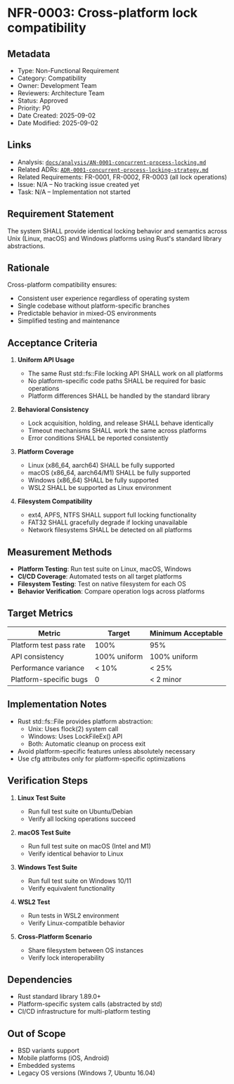 # NFR-0003: Cross-platform lock compatibility

## Metadata
- Type: Non-Functional Requirement
- Category: Compatibility
- Owner: Development Team
- Reviewers: Architecture Team
- Status: Approved
- Priority: P0
- Date Created: 2025-09-02
- Date Modified: 2025-09-02

## Links
- Analysis: [`docs/analysis/AN-0001-concurrent-process-locking.md`](../analysis/AN-0001-concurrent-process-locking.md)
- Related ADRs: [`ADR-0001-concurrent-process-locking-strategy.md`](../adr/ADR-0001-concurrent-process-locking-strategy.md)
- Related Requirements: FR-0001, FR-0002, FR-0003 (all lock operations)
- Issue: N/A – No tracking issue created yet
- Task: N/A – Implementation not started

## Requirement Statement

The system SHALL provide identical locking behavior and semantics across Unix (Linux, macOS) and Windows platforms using Rust's standard library abstractions.

## Rationale

Cross-platform compatibility ensures:
- Consistent user experience regardless of operating system
- Single codebase without platform-specific branches
- Predictable behavior in mixed-OS environments
- Simplified testing and maintenance

## Acceptance Criteria

1. **Uniform API Usage**
   - The same Rust std::fs::File locking API SHALL work on all platforms
   - No platform-specific code paths SHALL be required for basic operations
   - Platform differences SHALL be handled by the standard library

2. **Behavioral Consistency**
   - Lock acquisition, holding, and release SHALL behave identically
   - Timeout mechanisms SHALL work the same across platforms
   - Error conditions SHALL be reported consistently

3. **Platform Coverage**
   - Linux (x86_64, aarch64) SHALL be fully supported
   - macOS (x86_64, aarch64/M1) SHALL be fully supported
   - Windows (x86_64) SHALL be fully supported
   - WSL2 SHALL be supported as Linux environment

4. **Filesystem Compatibility**
   - ext4, APFS, NTFS SHALL support full locking functionality
   - FAT32 SHALL gracefully degrade if locking unavailable
   - Network filesystems SHALL be detected on all platforms

## Measurement Methods

- **Platform Testing**: Run test suite on Linux, macOS, Windows
- **CI/CD Coverage**: Automated tests on all target platforms
- **Filesystem Testing**: Test on native filesystem for each OS
- **Behavior Verification**: Compare operation logs across platforms

## Target Metrics

| Metric | Target | Minimum Acceptable |
|--------|--------|-------------------|
| Platform test pass rate | 100% | 95% |
| API consistency | 100% uniform | 100% uniform |
| Performance variance | < 10% | < 25% |
| Platform-specific bugs | 0 | < 2 minor |

## Implementation Notes

- Rust std::fs::File provides platform abstraction:
  - Unix: Uses flock(2) system call
  - Windows: Uses LockFileEx() API
  - Both: Automatic cleanup on process exit
- Avoid platform-specific features unless absolutely necessary
- Use cfg attributes only for platform-specific optimizations

## Verification Steps

1. **Linux Test Suite**
   - Run full test suite on Ubuntu/Debian
   - Verify all locking operations succeed

2. **macOS Test Suite**
   - Run full test suite on macOS (Intel and M1)
   - Verify identical behavior to Linux

3. **Windows Test Suite**
   - Run full test suite on Windows 10/11
   - Verify equivalent functionality

4. **WSL2 Test**
   - Run tests in WSL2 environment
   - Verify Linux-compatible behavior

5. **Cross-Platform Scenario**
   - Share filesystem between OS instances
   - Verify lock interoperability

## Dependencies

- Rust standard library 1.89.0+
- Platform-specific system calls (abstracted by std)
- CI/CD infrastructure for multi-platform testing

## Out of Scope

- BSD variants support
- Mobile platforms (iOS, Android)
- Embedded systems
- Legacy OS versions (Windows 7, Ubuntu 16.04)